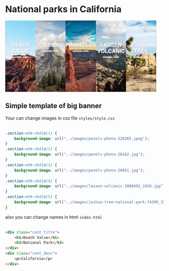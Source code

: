 # National parks in California


![Preview of site](preview.gif)

## Simple template of big banner

Your can change images in css file `styles/style.css`


```css

.section:nth-child(1) {
    background-image: url("../images/pexels-photo-226365.jpeg");
}
.section:nth-child(2) {
    background-image: url("../images/pexels-photo-28162.jpg");
}
.section:nth-child(3) {
    background-image: url("../images/pexels-photo-28051.jpg");
}
.section:nth-child(4) {
    background-image: url("../images/lassen-volcanic-1088492_1920.jpg");
}
.section:nth-child(5) {
    background-image: url("../images/joshua-tree-national-park-74399_1920.jpg");
}

```

also you can change names in html `index.html`

```html

<div class="cont_title">
    <h1>Death Value</h1>
    <h3>National Park</h3>
</div>
<div class="cont_desc">
    <p>California</p>
</div>

```
